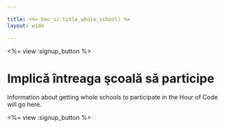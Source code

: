 ```yaml
---

title: <%= hoc_s(:title_whole_school) %>
layout: wide

---
```


<%= view :signup_button %>

# Implică întreaga şcoală să participe

Information about getting whole schools to participate in the Hour of Code will go here.

<%= view :signup_button %>